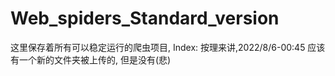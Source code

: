 # Web_spiders_Standard_version
这里保存着所有可以稳定运行的爬虫项目, Index: 
按理来讲,2022/8/6-00:45
应该有一个新的文件夹被上传的, 但是没有(悲)
